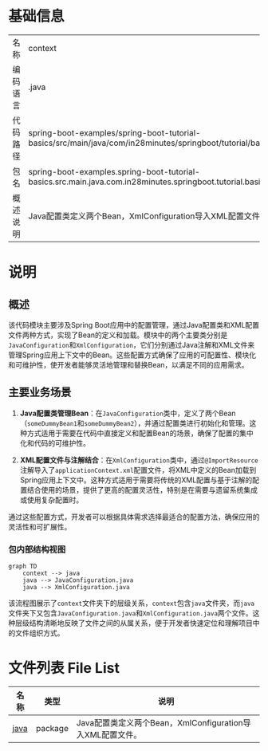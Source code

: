 # 基础信息

|      |      |
|------|------|
| 名称 | context |
| 编码语言 | .java |
| 代码路径 | spring-boot-examples/spring-boot-tutorial-basics/src/main/java/com/in28minutes/springboot/tutorial/basics/example/application/context |
| 包名 | spring-boot-examples.spring-boot-tutorial-basics.src.main.java.com.in28minutes.springboot.tutorial.basics.example.application.context |
| 概述说明 | Java配置类定义两个Bean，XmlConfiguration导入XML配置文件。 |

# 说明

## 概述

该代码模块主要涉及Spring Boot应用中的配置管理，通过Java配置类和XML配置文件两种方式，实现了Bean的定义和加载。模块中的两个主要类分别是`JavaConfiguration`和`XmlConfiguration`，它们分别通过Java注解和XML文件来管理Spring应用上下文中的Bean。这些配置方式确保了应用的可配置性、模块化和可维护性，使开发者能够灵活地管理和替换Bean，以满足不同的应用需求。

## 主要业务场景

1. **Java配置类管理Bean**：在`JavaConfiguration`类中，定义了两个Bean（`someDummyBean1`和`someDummyBean2`），并通过配置类进行初始化和管理。这种方式适用于需要在代码中直接定义和配置Bean的场景，确保了配置的集中化和代码的可维护性。

2. **XML配置文件与注解结合**：在`XmlConfiguration`类中，通过`@ImportResource`注解导入了`applicationContext.xml`配置文件，将XML中定义的Bean加载到Spring应用上下文中。这种方式适用于需要将传统的XML配置与基于注解的配置结合使用的场景，提供了更高的配置灵活性，特别是在需要与遗留系统集成或使用复杂配置时。

通过这些配置方式，开发者可以根据具体需求选择最适合的配置方法，确保应用的灵活性和可扩展性。


### 包内部结构视图

```mermaid
graph TD
    context --> java
    java --> JavaConfiguration.java
    java --> XmlConfiguration.java
```

该流程图展示了`context`文件夹下的层级关系，`context`包含`java`文件夹，而`java`文件夹下又包含`JavaConfiguration.java`和`XmlConfiguration.java`两个文件。这种层级结构清晰地反映了文件之间的从属关系，便于开发者快速定位和理解项目中的文件组织方式。

# 文件列表 File List

| 名称   | 类型  | 说明 |
|-------|------|-------------|
| [java](java/_module.md) | package | Java配置类定义两个Bean，XmlConfiguration导入XML配置文件。 |


